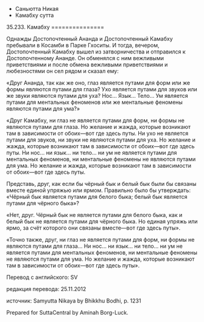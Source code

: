 









* Саньютта Никая
* Камабху сутта


35\.233\. Камабху
\=\=\=\=\=\=\=\=\=\=\=\=\=\=\=



Однажды Достопочтенный Ананда и Достопочтенный Камабху пребывали в Косамби в Парке Гхоситы\. И тогда, вечером, Достопочтенный Камабху вышел из затворничества и отправился к Достопочтенному Ананде\. Он обменялся с ним вежливыми приветствиями и после обмена вежливыми приветствиями и любезностями он сел рядом и сказал ему:


«Друг Ананда, так как же оно, глаз является путами для форм или же формы являются путами для глаза? Ухо является путами для звуков или же звуки являются путами для уха? Нос… Язык… Тело… Ум является путами для ментальных феноменов или же ментальные феномены являются путами для ума?»


«Друг Камабху, ни глаз не является путами для форм, ни формы не являются путами для глаза\. Но желание и жажда, которые возникают там в зависимости от обоих—вот где здесь путы\. Ни ухо не является путами для звуков, ни звуки не являются путами для уха\. Но желание и жажда, которые возникают там в зависимости от обоих—вот где здесь путы\. Ни нос… ни язык… ни тело… ни ум не является путами для ментальных феноменов, ни ментальные феномены не являются путами для ума\. Но желание и жажда, которые возникают там в зависимости от обоих—вот где здесь путы\.


Представь, друг, как если бы чёрный бык и белый бык были бы связаны вместе единой упряжью или ярмом\. Правильно было бы утверждать: «Чёрный бык является путами для белого быка; белый бык является путами для чёрного быка»?


«Нет, друг\. Чёрный бык не является путами для белого быка, как и белый бык не является путами для чёрного быка\. Но единая упряжь или ярмо, за счёт которого они связаны вместе—вот где здесь путы»\.


«Точно также, друг, ни глаз не является путами для форм, ни формы не являются путами для глаза… Ни нос… ни язык… ни тело… ни ум не является путами для ментальных феноменов, ни ментальные феномены не являются путами для ума\. Но желание и жажда, которые возникают там в зависимости от обоих—вот где здесь путы»\.



Перевод с английского: SV


редакция перевода: 25\.11\.2012


источник: Samyutta Nikaya by Bhikkhu Bodhi, p\. 1231


Prepared for SuttaCentral by Aminah Borg\-Luck\.






